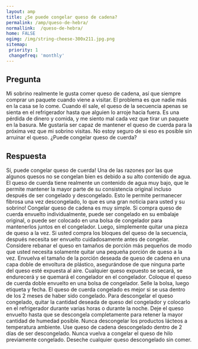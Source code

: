 ```yaml
---
layout: amp
title: ¿Se puede congelar queso de cadena?  
permalink: /amp/queso-de-hebra/
normallink:  /queso-de-hebra/
home: FALSE
ogimg: /img/string-cheese-300x211.jpg.png
sitemap:
 priority: 1
 changefreq: 'monthly'
---
```




## Pregunta

Mi sobrino realmente le gusta comer queso de cadena, así que siempre comprar un paquete cuando viene a visitar. El problema es que nadie más en la casa se lo come. Cuando él sale, el queso de la secuencia apenas se sienta en el refrigerador hasta que alguien lo arroje hacia fuera. Es una pérdida de dinero y comida, y me siento mal cada vez que tirar un paquete en la basura. Me gustaría ser capaz de mantener el queso de cuerda para la próxima vez que mi sobrino visitas. No estoy seguro de si eso es posible sin arruinar el queso. ¿Puede congelar queso de cuerda?


<amp-img src="https://sepuedecongelar.com/img/string-cheese-300x211.jpg" alt="¿Se puede congelar queso de cadena?" height="400" width="800"></amp-img>


## Respuesta

Sí, puede congelar queso de cuerda! Una de las razones por las que algunos quesos no se congelan bien es debido a su alto contenido de agua. El queso de cuerda tiene realmente un contenido de agua muy bajo, que le permite mantener la mayor parte de su consistencia original incluso después de ser congelado y descongelado. Esto le permite permanecer fibrosa una vez descongelado, lo que es una gran noticia para usted y su sobrino!
Congelar queso de cadena es muy simple. Si compra queso de cuerda envuelto individualmente, puede ser congelado en su embalaje original, o puede ser colocado en una bolsa de congelador para mantenerlos juntos en el congelador. Luego, simplemente quitar una pieza de queso a la vez. Si usted compra los bloques del queso de la secuencia, después necesita ser envuelto cuidadosamente antes de congelar. Considere rebanar el queso en tamaños de porción más pequeños de modo que usted necesita solamente quitar una pequeña porción de queso a la vez.
Envuelva el tamaño de la porción deseada de queso de cadena en una capa doble de envoltura de plástico, asegurándose de que ninguna parte del queso esté expuesta al aire. Cualquier queso expuesto se secará, se endurecerá y se quemará el congelador en el congelador. Coloque el queso de cuerda doble envuelto en una bolsa de congelador. Selle la bolsa, luego etiqueta y fecha. El queso de cuerda congelado es mejor si se usa dentro de los 2 meses de haber sido congelado.
Para descongelar el queso congelado, quitar la cantidad deseada de queso del congelador y colocarlo en el refrigerador durante varias horas o durante la noche. Deje el queso envuelto hasta que se descongela completamente para retener la mayor cantidad de humedad posible. Nunca descongelar los productos lácteos a temperatura ambiente. Use queso de cadena descongelado dentro de 2 días de ser descongelado. Nunca vuelva a congelar el queso de hilo previamente congelado. Deseche cualquier queso descongelado sin comer.